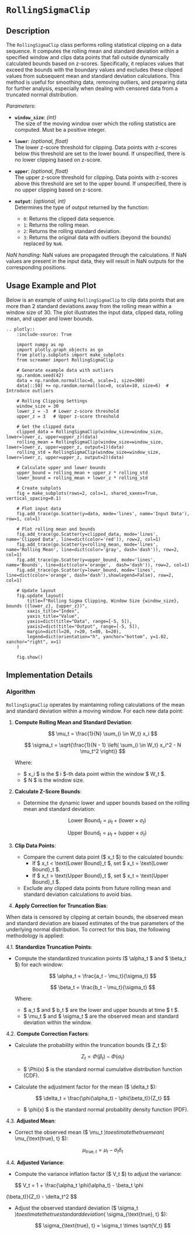 # `RollingSigmaClip`

## Description

The `RollingSigmaClip` class performs rolling statistical clipping on a data sequence. It computes the rolling mean and standard deviation within a specified window and clips data points that fall outside dynamically calculated bounds based on z-scores. Specifically, it replaces values that exceed the bounds with the boundary values and excludes these clipped values from subsequent mean and standard deviation calculations. This method is useful for smoothing data, removing outliers, and preparing data for further analysis, especially when dealing with censored data from a truncated normal distribution.

*Parameters*:

- **`window_size`**: *(int)*  
  The size of the moving window over which the rolling statistics are computed. Must be a positive integer.

- **`lower`**: *(optional, float)*  
  The lower z-score threshold for clipping. Data points with z-scores below this threshold are set to the lower bound. If unspecified, there is no lower clipping based on z-score.

- **`upper`**: *(optional, float)*  
  The upper z-score threshold for clipping. Data points with z-scores above this threshold are set to the upper bound. If unspecified, there is no upper clipping based on z-score.

- **`output`**: *(optional, int)*  
  Determines the type of output returned by the function:
  - `0`: Returns the clipped data sequence.
  - `1`: Returns the rolling mean.
  - `2`: Returns the rolling standard deviation.
  - `3`: Returns the original data with outliers (beyond the bounds) replaced by `NaN`.

*NaN handling*: NaN values are propagated through the calculations. If NaN values are present in the input data, they will result in NaN outputs for the corresponding positions.

## Usage Example and Plot

Below is an example of using `RollingSigmaClip` to clip data points that are more than 2 standard deviations away from the rolling mean within a window size of 30. The plot illustrates the input data, clipped data, rolling mean, and upper and lower bounds.

```{eval-rst}
.. plotly::
    :include-source: True

    import numpy as np
    import plotly.graph_objects as go
    from plotly.subplots import make_subplots
    from screamer import RollingSigmaClip

    # Generate example data with outliers
    np.random.seed(42)
    data = np.random.normal(loc=0, scale=1, size=300)
    data[::50] += np.random.normal(loc=0, scale=10, size=6)  # Introduce outliers

    # Rolling Clipping Settings
    window_size = 30
    lower_z = -3  # Lower z-score threshold
    upper_z = 3   # Upper z-score threshold

    # Get the clipped data
    clipped_data = RollingSigmaClip(window_size=window_size, lower=lower_z, upper=upper_z)(data)
    rolling_mean = RollingSigmaClip(window_size=window_size, lower=lower_z, upper=upper_z, output=1)(data)
    rolling_std = RollingSigmaClip(window_size=window_size, lower=lower_z, upper=upper_z, output=2)(data)

    # Calculate upper and lower bounds
    upper_bound = rolling_mean + upper_z * rolling_std
    lower_bound = rolling_mean + lower_z * rolling_std

    # Create subplots
    fig = make_subplots(rows=2, cols=1, shared_xaxes=True, vertical_spacing=0.1)

    # Plot input data
    fig.add_trace(go.Scatter(y=data, mode='lines', name='Input Data'), row=1, col=1)

    # Plot rolling mean and bounds
    fig.add_trace(go.Scatter(y=clipped_data, mode='lines', name='Clipped Data', line=dict(color='red')), row=2, col=1)
    fig.add_trace(go.Scatter(y=rolling_mean, mode='lines', name='Rolling Mean', line=dict(color='gray', dash='dash')), row=2, col=1)
    fig.add_trace(go.Scatter(y=upper_bound, mode='lines', name='Bounds', line=dict(color='orange',  dash='dash')), row=2, col=1)
    fig.add_trace(go.Scatter(y=lower_bound, mode='lines', line=dict(color='orange', dash='dash'),showlegend=False), row=2, col=1)

    # Update layout
    fig.update_layout(
        title=f"Rolling Sigma Clipping, Window Size {window_size}, bounds ({lower_z}, {upper_z})",
        xaxis_title="Index",
        yaxis_title="Value",
        yaxis=dict(title="Data", range=[-5, 5]),
        yaxis2=dict(title="Output", range=[-5, 5]),  
        margin=dict(l=20, r=20, t=80, b=20),
        legend=dict(orientation="h", yanchor="bottom", y=1.02, xanchor="right", x=1)
    )

    fig.show()
```

## Implementation Details

### Algorithm

`RollingSigmaClip` operates by maintaining rolling calculations of the mean and standard deviation within a moving window. For each new data point:

1. **Compute Rolling Mean and Standard Deviation**:

     $$ \mu_t = \frac{1}{N} \sum_{i \in W_t} x_i $$

     $$ \sigma_t = \sqrt{\frac{1}{N - 1} \left( \sum_{i \in W_t} x_i^2 - N \mu_t^2 \right)} $$

     Where:
     - $ x_i $ is the $ i $-th data point within the window $ W_t $.
     - $ N $ is the window size.

2. **Calculate Z-Score Bounds**:
   - Determine the dynamic lower and upper bounds based on the rolling mean and standard deviation:

     $$ \text{Lower Bound}_t = \mu_t + (\text{lower} \times \sigma_t) $$

     $$ \text{Upper Bound}_t = \mu_t + (\text{upper} \times \sigma_t) $$

3. **Clip Data Points**:
   - Compare the current data point ($ x_t $) to the calculated bounds:
     - If $ x_t < \text{Lower Bound}_t $, set $ x_t = \text{Lower Bound}_t $.
     - If $ x_t > \text{Upper Bound}_t $, set $ x_t = \text{Upper Bound}_t $.
   - Exclude any clipped data points from future rolling mean and standard deviation calculations to avoid bias.

4. **Apply Correction for Truncation Bias**:

When data is censored by clipping at certain bounds, the observed mean and standard deviation are biased estimates of the true parameters of the underlying normal distribution. To correct for this bias, the following methodology is applied:

4.1. **Standardize Truncation Points**:
   - Compute the standardized truncation points ($ \alpha_t $ and $ \beta_t $) for each window:

     $$ \alpha_t = \frac{a_t - \mu_t}{\sigma_t} $$

     $$ \beta_t = \frac{b_t - \mu_t}{\sigma_t} $$

     Where:
     - $ a_t $ and $ b_t $ are the lower and upper bounds at time $ t $.
     - $ \mu_t $ and $ \sigma_t $ are the observed mean and standard deviation within the window.

4.2. **Compute Correction Factors**:
   - Calculate the probability within the truncation bounds ($ Z_t $):

     $$ Z_t = \Phi(\beta_t) - \Phi(\alpha_t) $$

     - $ \Phi(x) $ is the standard normal cumulative distribution function (CDF).

   - Calculate the adjustment factor for the mean ($ \delta_t $):

     $$ \delta_t = \frac{\phi(\alpha_t) - \phi(\beta_t)}{Z_t} $$

     - $ \phi(x) $ is the standard normal probability density function (PDF).

4.3. **Adjusted Mean**:
   - Correct the observed mean ($ \mu_t $) to estimate the true mean ($ \mu_{\text{true}, t} $):

     $$ \mu_{\text{true}, t} = \mu_t - \sigma_t \delta_t $$

4.4. **Adjusted Variance**:
   - Compute the variance inflation factor ($ V_t $) to adjust the variance:

     $$ V_t = 1 + \frac{\alpha_t \phi(\alpha_t) - \beta_t \phi

(\beta_t)}{Z_t} - \delta_t^2 $$

   - Adjust the observed standard deviation ($ \sigma_t $) to estimate the true standard deviation ($ \sigma_{\text{true}, t} $):

     $$ \sigma_{\text{true}, t} = \sigma_t \times \sqrt{V_t} $$
